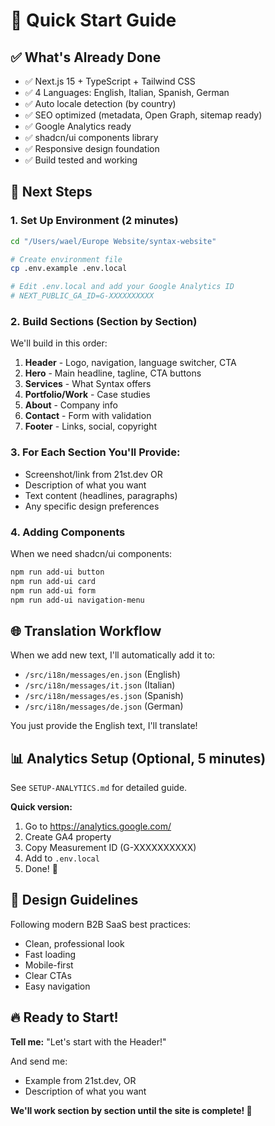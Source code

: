 # 🚀 Quick Start Guide

## ✅ What's Already Done

- ✅ Next.js 15 + TypeScript + Tailwind CSS
- ✅ 4 Languages: English, Italian, Spanish, German
- ✅ Auto locale detection (by country)
- ✅ SEO optimized (metadata, Open Graph, sitemap ready)
- ✅ Google Analytics ready
- ✅ shadcn/ui components library
- ✅ Responsive design foundation
- ✅ Build tested and working

## 🎯 Next Steps

### 1. Set Up Environment (2 minutes)

```bash
cd "/Users/wael/Europe Website/syntax-website"

# Create environment file
cp .env.example .env.local

# Edit .env.local and add your Google Analytics ID
# NEXT_PUBLIC_GA_ID=G-XXXXXXXXXX
```

### 2. Build Sections (Section by Section)

We'll build in this order:
1. **Header** - Logo, navigation, language switcher, CTA
2. **Hero** - Main headline, tagline, CTA buttons
3. **Services** - What Syntax offers
4. **Portfolio/Work** - Case studies
5. **About** - Company info
6. **Contact** - Form with validation
7. **Footer** - Links, social, copyright

### 3. For Each Section You'll Provide:

- Screenshot/link from 21st.dev OR
- Description of what you want
- Text content (headlines, paragraphs)
- Any specific design preferences

### 4. Adding Components

When we need shadcn/ui components:
```bash
npm run add-ui button
npm run add-ui card
npm run add-ui form
npm run add-ui navigation-menu
```

## 🌐 Translation Workflow

When we add new text, I'll automatically add it to:
- `/src/i18n/messages/en.json` (English)
- `/src/i18n/messages/it.json` (Italian)
- `/src/i18n/messages/es.json` (Spanish)
- `/src/i18n/messages/de.json` (German)

You just provide the English text, I'll translate!

## 📊 Analytics Setup (Optional, 5 minutes)

See `SETUP-ANALYTICS.md` for detailed guide.

**Quick version:**
1. Go to https://analytics.google.com/
2. Create GA4 property
3. Copy Measurement ID (G-XXXXXXXXXX)
4. Add to `.env.local`
5. Done! 🎉

## 🎨 Design Guidelines

Following modern B2B SaaS best practices:
- Clean, professional look
- Fast loading
- Mobile-first
- Clear CTAs
- Easy navigation

## 🔥 Ready to Start!

**Tell me:**
"Let's start with the Header!"

And send me:
- Example from 21st.dev, OR
- Description of what you want

**We'll work section by section until the site is complete! 🚀**

